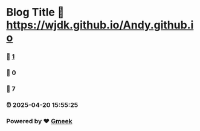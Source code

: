 # Blog Title :link: https://wjdk.github.io/Andy.github.io 
### :page_facing_up: [1](https://wjdk.github.io/Andy.github.io/tag.html) 
### :speech_balloon: 0 
### :hibiscus: 7 
### :alarm_clock: 2025-04-20 15:55:25 
### Powered by :heart: [Gmeek](https://github.com/Meekdai/Gmeek)
